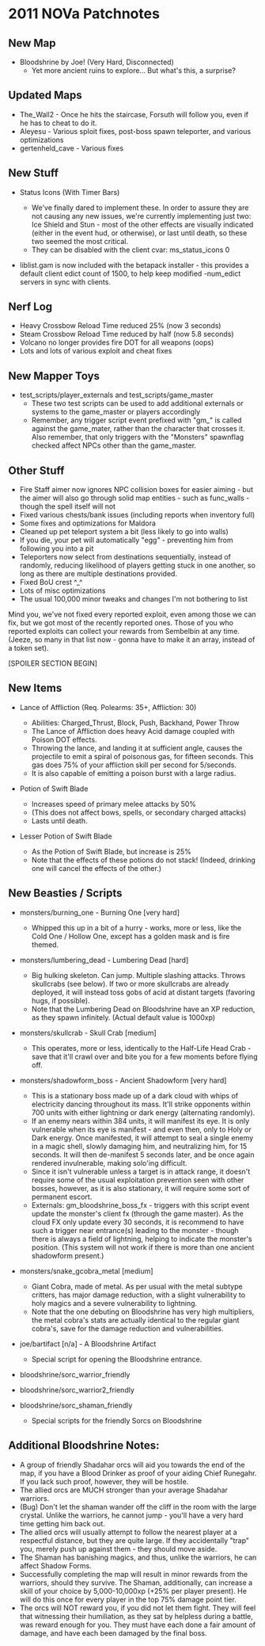 # 2011 NOVa Patchnotes


## New Map

* Bloodshrine by Joe! (Very Hard, Disconnected)
    - Yet more ancient ruins to explore... But what's this, a surprise?

## Updated Maps

* The_Wall2 - Once he hits the staircase, Forsuth will follow you, even if he has to cheat to do it.
* Aleyesu - Various sploit fixes, post-boss spawn teleporter, and various optimizations
* gertenheld_cave - Various fixes

## New Stuff

* Status Icons (With Timer Bars)
    - We've finally dared to implement these. In order to assure they are not causing any new issues, we're currently implementing just two: Ice Shield and Stun - most of the other effects are visually indicated (either in the event hud, or otherwise), or last until death, so these two seemed the most critical.
    - They can be disabled with the client cvar: ms_status_icons 0

* liblist.gam is now included with the betapack installer - this provides a default client edict count of 1500, to help keep modified -num_edict servers in sync with clients.

## Nerf Log

* Heavy Crossbow Reload Time reduced 25% (now 3 seconds)
* Steam Crossbow Reload Time reduced by half (now 5.8 seconds)
* Volcano no longer provides fire DOT for all weapons (oops)
* Lots and lots of various exploit and cheat fixes

## New Mapper Toys

* test_scripts/player_externals and test_scripts/game_master
    - These two test scripts can be used to add additional externals or systems to the game_master or players accordingly
    - Remember, any trigger script event prefixed with "gm_" is called against the game_mater, rather than the character that crosses it. Also remember, that only triggers with the "Monsters" spawnflag checked affect NPCs other than the game_master.

## Other Stuff
* Fire Staff aimer now ignores NPC collision boxes for easier aiming - but the aimer will also go through solid map entities - such as func_walls - though the spell itself will not
* Fixed various chests/bank issues (including reports when inventory full)
* Some fixes and optimizations for Maldora
* Cleaned up pet teleport system a bit (less likely to go into walls)
* If you die, your pet will automatically "egg" - preventing him from following you into a pit
* Teleporters now select from destinations sequentially, instead of randomly, reducing likelihood of players getting stuck in one another, so long as there are multiple destinations provided.
* Fixed BoU crest ^_^
* Lots of misc optimizations
* The usual 100,000 minor tweaks and changes I'm not bothering to list

Mind you, we've not fixed every reported exploit, even among those we can fix, but we got most of the recently reported ones. Those of you who reported exploits can collect your rewards from Sembelbin at any time. (Jeeze, so many in that list now - gonna have to make it an array, instead of a token set).

[SPOILER SECTION BEGIN]


## New Items

* Lance of Affliction (Req. Polearms: 35+, Affliction: 30)
    - Abilities: Charged_Thrust, Block, Push, Backhand, Power Throw
    - The Lance of Affliction does heavy Acid damage coupled with Poison DOT effects.
    - Throwing the lance, and landing it at sufficient angle, causes the projectile to emit a spiral of poisonous gas, for fifteen seconds. This gas does 75% of your affliction skill per second for 5/seconds.
    - It is also capable of emitting a poison burst with a large radius.

* Potion of Swift Blade
    - Increases speed of primary melee attacks by 50%
    - (This does not affect bows, spells, or secondary charged attacks)
    - Lasts until death.

* Lesser Potion of Swift Blade
    - As the Potion of Swift Blade, but increase is 25%
    - Note that the effects of these potions do not stack! (Indeed, drinking one will cancel the effects of the other.)

## New Beasties / Scripts

* monsters/burning_one - Burning One [very hard]
    - Whipped this up in a bit of a hurry - works, more or less, like the Cold One / Hollow One, except has a golden mask and is fire themed.

* monsters/lumbering_dead - Lumbering Dead [hard]
    - Big hulking skeleton. Can jump. Multiple slashing attacks. Throws skullcrabs (see below). If two or more skullcrabs are already deployed, it will instead toss gobs of acid at distant targets (favoring hugs, if possible).
    - Note that the Lumbering Dead on Bloodshrine have an XP reduction, as they spawn infinitely. (Actual default value is 1000xp)

* monsters/skullcrab - Skull Crab [medium]
    - This operates, more or less, identically to the Half-Life Head Crab - save that it'll crawl over and bite you for a few moments before flying off.

* monsters/shadowform_boss - Ancient Shadowform [very hard]
    - This is a stationary boss made up of a dark cloud with whips of electricity dancing throughout its mass. It'll strike opponents within 700 units with either lightning or dark energy (alternating randomly).
    - If an enemy nears within 384 units, it will manifest its eye. It is only vulnerable when its eye is manifest - and even then, only to Holy or Dark energy. Once manifested, it will attempt to seal a single enemy in a magic shell, slowly damaging him, and neutralizing him, for 15 seconds. It will then de-manifest 5 seconds later, and be once again rendered invulnerable, making solo'ing difficult.
    - Since it isn't vulnerable unless a target is in attack range, it doesn't require some of the usual exploitation prevention seen with other bosses, however, as it is also stationary, it will require some sort of permanent escort.
    - Externals: gm_bloodshrine_boss_fx - triggers with this script event update the monster's client fx (through the game master). As the cloud FX only update every 30 seconds, it is recommend to have such a trigger near entrance(s) leading to the monster - though there is always a field of lightning, helping to indicate the monster's position. (This system will not work if there is more than one ancient shadowform present.)

* monsters/snake_gcobra_metal [medium]
    - Giant Cobra, made of metal. As per usual with the metal subtype critters, has major damage reduction, with a slight vulnerability to holy magics and a severe vulnerability to lightning.
    - Note that the one debuting on Bloodshrine has very high multipliers, the metal cobra's stats are actually identical to the regular giant cobra's, save for the damage reduction and vulnerabilities.

* joe/bartifact [n/a] - A Bloodshrine Artifact
    - Special script for opening the Bloodshrine entrance.

* bloodshrine/sorc_warrior_friendly
* bloodshrine/sorc_warrior2_friendly
* bloodshrine/sorc_shaman_friendly
    - Special scripts for the friendly Sorcs on Bloodshrine

## Additional Bloodshrine Notes:

* A group of friendly Shadahar orcs will aid you towards the end of the map, if you have a Blood Drinker as proof of your aiding Chief Runegahr. If you lack such proof, however, they will be hostile.
* The allied orcs are MUCH stronger than your average Shadahar warriors.
* (Bug) Don't let the shaman wander off the cliff in the room with the large crystal. Unlike the warriors, he cannot jump - you'll have a very hard time getting him back out.
* The allied orcs will usually attempt to follow the nearest player at a respectful distance, but they are quite large. If they accidentally "trap" you, merely push up against them - they should move aside.
* The Shaman has banishing magics, and thus, unlike the warriors, he can affect Shadow Forms.
* Successfully completing the map will result in minor rewards from the warriors, should they survive. The Shaman, additionally, can increase a skill of your choice by 5,000-10,000xp (+25% per player present). He will do this once for every player in the top 75% damage point tier.
* The orcs will NOT reward you, if you did not let them fight. They will feel that witnessing their humiliation, as they sat by helpless during a battle, was reward enough for you. They must have each done a fair amount of damage, and have each been damaged by the final boss.